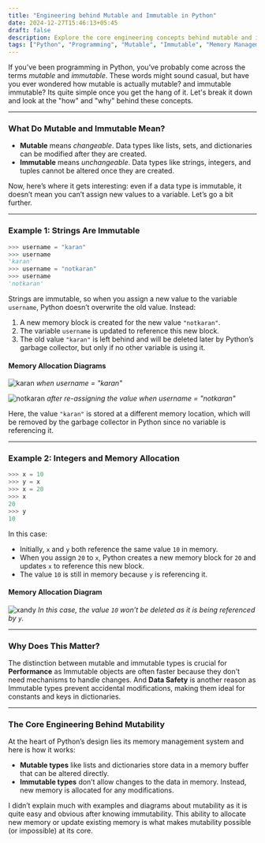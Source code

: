 ```yaml
---
title: "Engineering behind Mutable and Immutable in Python"
date: 2024-12-27T15:46:13+05:45
draft: false
description: Explore the core engineering concepts behind mutable and immutable data types in Python with simple explanations and practical examples.
tags: ["Python", "Programming", "Mutable", "Immutable", "Memory Management"]
---
```



If you’ve been programming in Python, you’ve probably come across the terms *mutable* and *immutable*. These words might sound casual, but have you ever wondered how mutable is actually mutable? and immutable immutable? Its quite simple once you get the hang of it. Let's break it down and look at the "how" and "why" behind these concepts.

---

### What Do Mutable and Immutable Mean?

- **Mutable** means *changeable*. Data types like lists, sets, and dictionaries can be modified after they are created.
- **Immutable** means *unchangeable*. Data types like strings, integers, and tuples cannot be altered once they are created.

Now, here’s where it gets interesting: even if a data type is immutable, it doesn’t mean you can’t assign new values to a variable. Let’s go a bit further.

---

### Example 1: Strings Are Immutable

```python
>>> username = "karan"
>>> username
'karan'
>>> username = "notkaran"
>>> username
'notkaran'
```

Strings are immutable, so when you assign a new value to the variable `username`, Python doesn’t overwrite the old value. Instead:

1. A new memory block is created for the new value `"notkaran"`.
2. The variable `username` is updated to reference this new block.
3. The old value `"karan"` is left behind and will be deleted later by Python’s garbage collector, but only if no other variable is using it.

#### Memory Allocation Diagrams

![karan](/images/userkaran.png)
*when username = "karan"*

![notkaran](/images/usernotkaran.png)
*after re-assigning the value when username = "notkaran"*

Here, the value `"karan"` is stored at a different memory location, which will be removed by the garbage collector in Python since no variable is referencing it.

---

### Example 2: Integers and Memory Allocation

```python
>>> x = 10
>>> y = x
>>> x = 20
>>> x
20
>>> y
10
```

In this case:

- Initially, `x` and `y` both reference the same value `10` in memory.
- When you assign `20` to `x`, Python creates a new memory block for `20` and updates `x` to reference this new block.
- The value `10` is still in memory because `y` is referencing it.

#### Memory Allocation Diagram

![xandy](/images/xandy.png)
*In this case, the value `10` won’t be deleted as it is being referenced by `y`.*

---

### Why Does This Matter?

The distinction between mutable and immutable types is crucial for **Performance** as Immutable objects are often faster because they don't need mechanisms to handle changes. And **Data Safety** is another reason as Immutable types prevent accidental modifications, making them ideal for constants and keys in dictionaries.

---

### The Core Engineering Behind Mutability

At the heart of Python’s design lies its memory management system and here is how it works:

- **Mutable types** like lists and dictionaries store data in a memory buffer that can be altered directly.
- **Immutable types** don’t allow changes to the data in memory. Instead, new memory is allocated for any modifications.

I didn’t explain much with examples and diagrams about mutability as it is quite easy and obvious after knowing immutability. This ability to allocate new memory or update existing memory is what makes mutability possible (or impossible) at its core.

